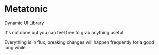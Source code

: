 # Metatonic
Dynamic UI Library

It's not done but you can feel free to grab anything useful. 

Everything is in flux, breaking changes will happen frequently for a good long while.
